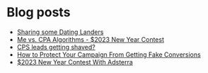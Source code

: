 # Blog posts
<!-- BLOG-POST-LIST:START -->
- [Sharing some Dating Landers](https://afflift.com/f/threads/sharing-some-dating-landers.10208/)
- [Me vs. CPA Algorithms - $2023 New Year Contest](https://afflift.com/f/threads/me-vs-cpa-algorithms-2023-new-year-contest.10210/)
- [CPS leads getting shaved?](https://afflift.com/f/threads/cps-leads-getting-shaved.10211/)
- [How to Protect Your Campaign From Getting Fake Conversions](https://afflift.com/f/threads/how-to-protect-your-campaign-from-getting-fake-conversions.10204/)
- [$2023 New Year Contest With Adsterra](https://afflift.com/f/threads/2023-new-year-contest-with-adsterra.10196/)
<!-- BLOG-POST-LIST:END -->
